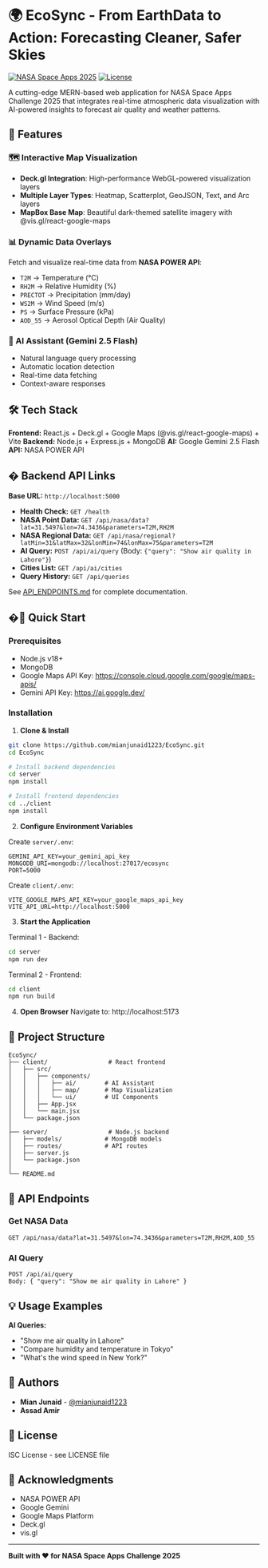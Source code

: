 # 🌍 EcoSync - From EarthData to Action: Forecasting Cleaner, Safer Skies

[![NASA Space Apps 2025](https://img.shields.io/badge/NASA-Space%20Apps%202025-blue)](https://www.spaceappschallenge.org/)
[![License](https://img.shields.io/badge/license-ISC-green)](LICENSE)

A cutting-edge MERN-based web application for NASA Space Apps Challenge 2025 that integrates real-time atmospheric data visualization with AI-powered insights to forecast air quality and weather patterns.

## 🚀 Features

### 🗺️ Interactive Map Visualization
- **Deck.gl Integration**: High-performance WebGL-powered visualization layers
- **Multiple Layer Types**: Heatmap, Scatterplot, GeoJSON, Text, and Arc layers
- **MapBox Base Map**: Beautiful dark-themed satellite imagery with @vis.gl/react-google-maps

### 📊 Dynamic Data Overlays
Fetch and visualize real-time data from **NASA POWER API**:
- `T2M` → Temperature (°C)
- `RH2M` → Relative Humidity (%)
- `PRECTOT` → Precipitation (mm/day)
- `WS2M` → Wind Speed (m/s)
- `PS` → Surface Pressure (kPa)
- `AOD_55` → Aerosol Optical Depth (Air Quality)

### 🤖 AI Assistant (Gemini 2.5 Flash)
- Natural language query processing
- Automatic location detection
- Real-time data fetching
- Context-aware responses

## 🛠️ Tech Stack

**Frontend:** React.js + Deck.gl + Google Maps (@vis.gl/react-google-maps) + Vite
**Backend:** Node.js + Express.js + MongoDB
**AI:** Google Gemini 2.5 Flash
**API:** NASA POWER API

## � Backend API Links

**Base URL:** `http://localhost:5000`

- **Health Check:** `GET /health`
- **NASA Point Data:** `GET /api/nasa/data?lat=31.5497&lon=74.3436&parameters=T2M,RH2M`
- **NASA Regional Data:** `GET /api/nasa/regional?latMin=31&latMax=32&lonMin=74&lonMax=75&parameters=T2M`
- **AI Query:** `POST /api/ai/query` (Body: `{"query": "Show air quality in Lahore"}`)
- **Cities List:** `GET /api/ai/cities`
- **Query History:** `GET /api/queries`

See [API_ENDPOINTS.md](./API_ENDPOINTS.md) for complete documentation.

## �🚀 Quick Start

### Prerequisites
- Node.js v18+
- MongoDB
- Google Maps API Key: https://console.cloud.google.com/google/maps-apis/
- Gemini API Key: https://ai.google.dev/

### Installation

1. **Clone & Install**
```bash
git clone https://github.com/mianjunaid1223/EcoSync.git
cd EcoSync

# Install backend dependencies
cd server
npm install

# Install frontend dependencies
cd ../client
npm install
```

2. **Configure Environment Variables**

Create `server/.env`:
```env
GEMINI_API_KEY=your_gemini_api_key
MONGODB_URI=mongodb://localhost:27017/ecosync
PORT=5000
```

Create `client/.env`:
```env
VITE_GOOGLE_MAPS_API_KEY=your_google_maps_api_key
VITE_API_URL=http://localhost:5000
```

3. **Start the Application**

Terminal 1 - Backend:
```bash
cd server
npm run dev
```

Terminal 2 - Frontend:
```bash
cd client
npm run build
```

4. **Open Browser**
Navigate to: http://localhost:5173

## 📁 Project Structure

```
EcoSync/
├── client/                 # React frontend
│   ├── src/
│   │   ├── components/
│   │   │   ├── ai/        # AI Assistant
│   │   │   ├── map/       # Map Visualization
│   │   │   └── ui/        # UI Components
│   │   ├── App.jsx
│   │   └── main.jsx
│   └── package.json
│
├── server/                 # Node.js backend
│   ├── models/            # MongoDB models
│   ├── routes/            # API routes
│   ├── server.js
│   └── package.json
│
└── README.md
```

## 🎯 API Endpoints

### Get NASA Data
```
GET /api/nasa/data?lat=31.5497&lon=74.3436&parameters=T2M,RH2M,AOD_55
```

### AI Query
```
POST /api/ai/query
Body: { "query": "Show me air quality in Lahore" }
```

## 💡 Usage Examples

**AI Queries:**
- "Show me air quality in Lahore"
- "Compare humidity and temperature in Tokyo"
- "What's the wind speed in New York?"

## 👥 Authors

- **Mian Junaid** - [@mianjunaid1223](https://github.com/mianjunaid1223)
- **Assad Amir**

## 📄 License

ISC License - see LICENSE file

## 🙏 Acknowledgments

- NASA POWER API
- Google Gemini
- Google Maps Platform
- Deck.gl
- vis.gl

---

**Built with ❤️ for NASA Space Apps Challenge 2025**
